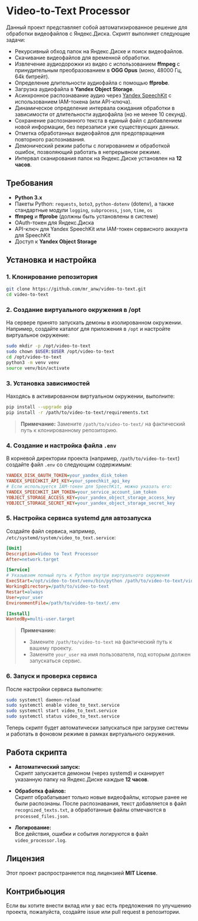 # Video-to-Text Processor

Данный проект представляет собой автоматизированное решение для обработки видеофайлов с Яндекс.Диска. Скрипт выполняет следующие задачи:

- Рекурсивный обход папок на Яндекс.Диске и поиск видеофайлов.
- Скачивание видеофайлов для временной обработки.
- Извлечение аудиодорожки из видео с использованием **ffmpeg** с принудительным преобразованием в **OGG Opus** (моно, 48000 Гц, 64k битрейт).
- Определение длительности аудиофайла с помощью **ffprobe**.
- Загрузка аудиофайла в **Yandex Object Storage**.
- Асинхронное распознавание аудио через [Yandex SpeechKit](https://cloud.yandex.ru/services/speechkit) с использованием IAM-токена (или API-ключа).
- Динамическое определение интервала ожидания обработки в зависимости от длительности аудиофайла (но не менее 10 секунд).
- Сохранение распознанного текста в единый файл с добавлением новой информации, без перезаписи уже существующих данных.
- Отметка обработанных видеофайлов для предотвращения повторного распознавания.
- Демонический режим работы с логированием и обработкой ошибок, позволяющий работать в непрерывном режиме.
- Интервал сканирования папок на Яндекс.Диске установлен на **12 часов**.

## Требования

- **Python 3.x**
- Пакеты Python: `requests`, `boto3`, `python-dotenv` (dotenv), а также стандартные модули `logging`, `subprocess`, `json`, `time`, `os`
- **ffmpeg** и **ffprobe** (должны быть установлены в системе)
- OAuth-токен для Яндекс.Диска
- API-ключ для Yandex SpeechKit или IAM-токен сервисного аккаунта для SpeechKit
- Доступ к **Yandex Object Storage**

## Установка и настройка

### 1. Клонирование репозитория

```bash
git clone https://github.com/mr_anw/video-to-text.git
cd video-to-text
```

### 2. Создание виртуального окружения в /opt

На сервере принято запускать демоны в изолированном окружении. Например, создайте каталог для приложения в `/opt` и настройте виртуальное окружение:

```bash
sudo mkdir -p /opt/video-to-text
sudo chown $USER:$USER /opt/video-to-text
cd /opt/video-to-text
python3 -m venv venv
source venv/bin/activate
```

### 3. Установка зависимостей

Находясь в активированном виртуальном окружении, выполните:

```bash
pip install --upgrade pip
pip install -r /path/to/video-to-text/requirements.txt
```

> **Примечание:** Замените `/path/to/video-to-text/` на фактический путь к клонированному репозиторию.

### 4. Создание и настройка файла `.env`

В корневой директории проекта (например, `/path/to/video-to-text`) создайте файл `.env` со следующим содержимым:

```ini
YANDEX_DISK_OAUTH_TOKEN=your_yandex_disk_token
YANDEX_SPEECHKIT_API_KEY=your_speechkit_api_key
# Если используется IAM-токен для SpeechKit, можно указать его:
YANDEX_SPEECHKIT_IAM_TOKEN=your_service_account_iam_token
YOBJECT_STORAGE_ACCESS_KEY=your_yandex_object_storage_access_key
YOBJECT_STORAGE_SECRET_KEY=your_yandex_object_storage_secret_key
```

### 5. Настройка сервиса systemd для автозапуска

Создайте файл сервиса, например, `/etc/systemd/system/video_to_text.service`:

```ini
[Unit]
Description=Video to Text Processor
After=network.target

[Service]
# Указываем полный путь к Python внутри виртуального окружения
ExecStart=/opt/video-to-text/venv/bin/python /path/to/video-to-text/video_processor.py
WorkingDirectory=/path/to/video-to-text
Restart=always
User=your_user
EnvironmentFile=/path/to/video-to-text/.env

[Install]
WantedBy=multi-user.target
```

> **Примечание:**  
> - Замените `/path/to/video-to-text` на фактический путь к вашему проекту.  
> - Замените `your_user` на имя пользователя, под которым должен запускаться сервис.

### 6. Запуск и проверка сервиса

После настройки сервиса выполните:

```bash
sudo systemctl daemon-reload
sudo systemctl enable video_to_text.service
sudo systemctl start video_to_text.service
sudo systemctl status video_to_text.service
```

Теперь скрипт будет автоматически запускаться при загрузке системы и работать в фоновом режиме в рамках виртуального окружения.

## Работа скрипта

- **Автоматический запуск:**  
  Скрипт запускается демоном (через systemd) и сканирует указанную папку на Яндекс.Диске каждые **12 часов**.

- **Обработка файлов:**  
  Скрипт обрабатывает только новые видеофайлы, которые ранее не были распознаны. После распознавания, текст добавляется в файл `recognized_texts.txt`, а обработанные файлы отмечаются в `processed_files.json`.

- **Логирование:**  
  Все действия, ошибки и события логируются в файл `video_processor.log`.

## Лицензия

Этот проект распространяется под лицензией **MIT License**.

## Контрибьюция

Если вы хотите внести вклад или у вас есть предложения по улучшению проекта, пожалуйста, создайте issue или pull request в репозитории.
